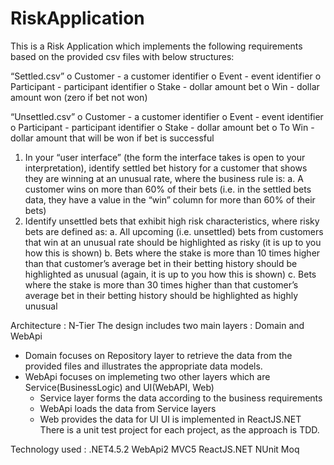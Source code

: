 # RiskApplication
This is a Risk Application which implements the following requirements based on the provided csv files with below structures:

“Settled.csv”
o Customer - a customer identifier
o Event - event identifier
o Participant - participant identifier
o Stake - dollar amount bet
o Win - dollar amount won (zero if bet not won)

“Unsettled.csv”
o Customer - a customer identifier
o Event - event identifier
o Participant - participant identifier
o Stake - dollar amount bet
o To Win - dollar amount that will be won if bet is successful

1. In your “user interface” (the form the interface takes is open to your interpretation), identify settled bet history for a customer that shows they are winning at an unusual rate, where the business rule is:
a. A customer wins on more than 60% of their bets (i.e. in the settled bets data, they have a value in the “win” column for more than 60% of their bets)
2. Identify unsettled bets that exhibit high risk characteristics, where risky bets are defined as:
a. All upcoming (i.e. unsettled) bets from customers that win at an unusual rate should be highlighted as risky (it is up to you how this is shown)
b. Bets where the stake is more than 10 times higher than that customer’s average bet in their betting history should be highlighted as unusual (again, it is up to you how this is shown)
c. Bets where the stake is more than 30 times higher than that customer’s average bet in their betting history should be highlighted as highly unusual

Architecture : 
N-Tier
The design includes two main layers : Domain and WebApi 
- Domain focuses on Repository layer to retrieve the data from the provided files and illustrates the appropriate data models.
- WebApi focuses on implemeting two other layers which are Service(BusinessLogic) and UI(WebAPI, Web) 
  - Service layer forms the data according to the business requirements
  - WebApi loads the data from Service layers
  - Web provides the data for UI
  UI is implemented in ReactJS.NET
There is a unit test project for each project, as the approach is TDD.

Technology used :
.NET4.5.2
WebApi2
MVC5
ReactJS.NET
NUnit
Moq
